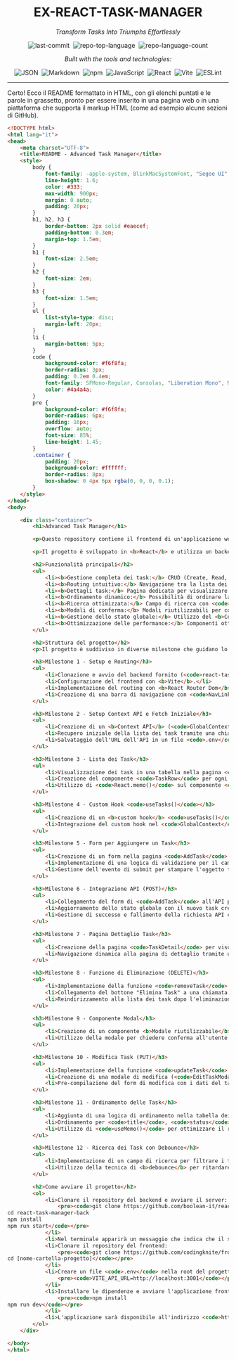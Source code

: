 
<div align="center" class="text-center">
<h1>EX-REACT-TASK-MANAGER</h1>
<p><em>Transform Tasks Into Triumphs Effortlessly</em></p>

<img alt="last-commit" src="https://img.shields.io/github/last-commit/GaetanoNicotra/ex-react-task-manager?style=flat&amp;logo=git&amp;logoColor=white&amp;color=0080ff" class="inline-block mx-1" style="margin: 0px 2px;">
<img alt="repo-top-language" src="https://img.shields.io/github/languages/top/GaetanoNicotra/ex-react-task-manager?style=flat&amp;color=0080ff" class="inline-block mx-1" style="margin: 0px 2px;">
<img alt="repo-language-count" src="https://img.shields.io/github/languages/count/GaetanoNicotra/ex-react-task-manager?style=flat&amp;color=0080ff" class="inline-block mx-1" style="margin: 0px 2px;">
<p><em>Built with the tools and technologies:</em></p>
<img alt="JSON" src="https://img.shields.io/badge/JSON-000000.svg?style=flat&amp;logo=JSON&amp;logoColor=white" class="inline-block mx-1" style="margin: 0px 2px;">
<img alt="Markdown" src="https://img.shields.io/badge/Markdown-000000.svg?style=flat&amp;logo=Markdown&amp;logoColor=white" class="inline-block mx-1" style="margin: 0px 2px;">
<img alt="npm" src="https://img.shields.io/badge/npm-CB3837.svg?style=flat&amp;logo=npm&amp;logoColor=white" class="inline-block mx-1" style="margin: 0px 2px;">
<img alt="JavaScript" src="https://img.shields.io/badge/JavaScript-F7DF1E.svg?style=flat&amp;logo=JavaScript&amp;logoColor=black" class="inline-block mx-1" style="margin: 0px 2px;">
<img alt="React" src="https://img.shields.io/badge/React-61DAFB.svg?style=flat&amp;logo=React&amp;logoColor=black" class="inline-block mx-1" style="margin: 0px 2px;">
<img alt="Vite" src="https://img.shields.io/badge/Vite-646CFF.svg?style=flat&amp;logo=Vite&amp;logoColor=white" class="inline-block mx-1" style="margin: 0px 2px;">
<img alt="ESLint" src="https://img.shields.io/badge/ESLint-4B32C3.svg?style=flat&amp;logo=ESLint&amp;logoColor=white" class="inline-block mx-1" style="margin: 0px 2px;">
</div>

<hr />

Certo\! Ecco il README formattato in HTML, con gli elenchi puntati e le parole in grassetto, pronto per essere inserito in una pagina web o in una piattaforma che supporta il markup HTML (come ad esempio alcune sezioni di GitHub).

```html
<!DOCTYPE html>
<html lang="it">
<head>
    <meta charset="UTF-8">
    <title>README - Advanced Task Manager</title>
    <style>
        body {
            font-family: -apple-system, BlinkMacSystemFont, "Segoe UI", Roboto, Helvetica, Arial, sans-serif, "Apple Color Emoji", "Segoe UI Emoji", "Segoe UI Symbol";
            line-height: 1.6;
            color: #333;
            max-width: 900px;
            margin: 0 auto;
            padding: 20px;
        }
        h1, h2, h3 {
            border-bottom: 2px solid #eaecef;
            padding-bottom: 0.3em;
            margin-top: 1.5em;
        }
        h1 {
            font-size: 2.5em;
        }
        h2 {
            font-size: 2em;
        }
        h3 {
            font-size: 1.5em;
        }
        ul {
            list-style-type: disc;
            margin-left: 20px;
        }
        li {
            margin-bottom: 5px;
        }
        code {
            background-color: #f6f8fa;
            border-radius: 3px;
            padding: 0.2em 0.4em;
            font-family: SFMono-Regular, Consolas, "Liberation Mono", Menlo, monospace;
            color: #4a4a4a;
        }
        pre {
            background-color: #f6f8fa;
            border-radius: 6px;
            padding: 16px;
            overflow: auto;
            font-size: 85%;
            line-height: 1.45;
        }
        .container {
            padding: 20px;
            background-color: #ffffff;
            border-radius: 8px;
            box-shadow: 0 4px 6px rgba(0, 0, 0, 0.1);
        }
    </style>
</head>
<body>

    <div class="container">
        <h1>Advanced Task Manager</h1>

        <p>Questo repository contiene il frontend di un'applicazione web per la gestione avanzata dei task. L'app permette agli utenti di creare, modificare, organizzare ed eliminare i task in modo intuitivo, offrendo funzionalità di filtro, ricerca e ordinamento, il tutto con un'esperienza utente fluida e ottimizzata.</p>

        <p>Il progetto è sviluppato in <b>React</b> e utilizza un backend pre-esistente per la gestione dei dati.</p>

        <h2>Funzionalità principali</h2>
        <ul>
            <li><b>Gestione completa dei task:</b> CRUD (Create, Read, Update, Delete) di tutti i task.</li>
            <li><b>Routing intuitivo:</b> Navigazione tra la lista dei task e la pagina di creazione.</li>
            <li><b>Dettagli task:</b> Pagina dedicata per visualizzare i dettagli di ogni singolo task.</li>
            <li><b>Ordinamento dinamico:</b> Possibilità di ordinare la lista dei task per nome, stato o data di creazione.</li>
            <li><b>Ricerca ottimizzata:</b> Campo di ricerca con <code>debounce</code> per filtrare i task in tempo reale.</li>
            <li><b>Modali di conferma:</b> Modali riutilizzabili per confermare le azioni critiche (es. eliminazione) e per la modifica dei task.</li>
            <li><b>Gestione dello stato globale:</b> Utilizzo del <b>Context API</b> per centralizzare e ottimizzare la gestione dei dati.</li>
            <li><b>Ottimizzazione delle performance:</b> Componenti ottimizzati con <code>React.memo()</code> e logiche di ordinamento con <code>useMemo()</code>.</li>
        </ul>

        <h2>Struttura del progetto</h2>
        <p>Il progetto è suddiviso in diverse milestone che guidano lo sviluppo passo dopo passo, dalla configurazione iniziale fino all'implementazione delle funzionalità più avanzate.</p>

        <h3>Milestone 1 - Setup e Routing</h3>
        <ul>
            <li>Clonazione e avvio del backend fornito (<code>react-task-manager-back</code>).</li>
            <li>Configurazione del frontend con <b>Vite</b>.</li>
            <li>Implementazione del routing con <b>React Router Dom</b> per le pagine <code>TaskList</code> e <code>AddTask</code>.</li>
            <li>Creazione di una barra di navigazione con <code>NavLink</code>.</li>
        </ul>

        <h3>Milestone 2 - Setup Context API e Fetch Iniziale</h3>
        <ul>
            <li>Creazione di un <b>Context API</b> (<code>GlobalContext</code>) per gestire lo stato globale.</li>
            <li>Recupero iniziale della lista dei task tramite una chiamata <code>GET</code> all'API <code>/tasks</code>.</li>
            <li>Salvataggio dell'URL dell'API in un file <code>.env</code> per una migliore gestione delle configurazioni.</li>
        </ul>

        <h3>Milestone 3 - Lista dei Task</h3>
        <ul>
            <li>Visualizzazione dei task in una tabella nella pagina <code>TaskList</code>.</li>
            <li>Creazione del componente <code>TaskRow</code> per ogni riga della tabella.</li>
            <li>Utilizzo di <code>React.memo()</code> sul componente <code>TaskRow</code> per ottimizzare le performance.</li>
        </ul>

        <h3>Milestone 4 - Custom Hook <code>useTasks()</code></h3>
        <ul>
            <li>Creazione di un <b>custom hook</b> <code>useTasks()</code> per centralizzare la logica di gestione dei task.</li>
            <li>Integrazione del custom hook nel <code>GlobalContext</code>.</li>
        </ul>

        <h3>Milestone 5 - Form per Aggiungere un Task</h3>
        <ul>
            <li>Creazione di un form nella pagina <code>AddTask</code> con campi controllati e non controllati.</li>
            <li>Implementazione di una logica di validazione per il campo <code>title</code>.</li>
            <li>Gestione dell'evento di submit per stampare l'oggetto task in console.</li>
        </ul>

        <h3>Milestone 6 - Integrazione API (POST)</h3>
        <ul>
            <li>Collegamento del form di <code>AddTask</code> all'API per l'invio dei dati tramite una chiamata <code>POST</code>.</li>
            <li>Aggiornamento dello stato globale con il nuovo task creato.</li>
            <li>Gestione di successo e fallimento della richiesta API con feedback visivo.</li>
        </ul>

        <h3>Milestone 7 - Pagina Dettaglio Task</h3>
        <ul>
            <li>Creazione della pagina <code>TaskDetail</code> per visualizzare i dettagli di un singolo task.</li>
            <li>Navigazione dinamica alla pagina di dettaglio tramite un link sul titolo del task.</li>
        </ul>

        <h3>Milestone 8 - Funzione di Eliminazione (DELETE)</h3>
        <ul>
            <li>Implementazione della funzione <code>removeTask</code> nel custom hook <code>useTasks()</code>.</li>
            <li>Collegamento del bottone "Elimina Task" a una chiamata <code>DELETE</code> all'API.</li>
            <li>Reindirizzamento alla lista dei task dopo l'eliminazione.</li>
        </ul>

        <h3>Milestone 9 - Componente Modal</h3>
        <ul>
            <li>Creazione di un componente <b>Modale riutilizzabile</b> con <code>ReactDOM.createPortal</code>.</li>
            <li>Utilizzo della modale per chiedere conferma all'utente prima di eliminare un task.</li>
        </ul>

        <h3>Milestone 10 - Modifica Task (PUT)</h3>
        <ul>
            <li>Implementazione della funzione <code>updateTask</code> per la modifica dei task tramite una chiamata <code>PUT</code>.</li>
            <li>Creazione di una modale di modifica (<code>EditTaskModal</code>) che si apre al click del bottone "Modifica Task".</li>
            <li>Pre-compilazione del form di modifica con i dati del task selezionato.</li>
        </ul>

        <h3>Milestone 11 - Ordinamento delle Task</h3>
        <ul>
            <li>Aggiunta di una logica di ordinamento nella tabella dei task.</li>
            <li>Ordinamento per <code>title</code>, <code>status</code> o <code>createdAt</code> sia in ordine crescente che decrescente.</li>
            <li>Utilizzo di <code>useMemo()</code> per ottimizzare il ricalcolo dell'array ordinato.</li>
        </ul>

        <h3>Milestone 12 - Ricerca dei Task con Debounce</h3>
        <ul>
            <li>Implementazione di un campo di ricerca per filtrare i task per nome.</li>
            <li>Utilizzo della tecnica di <b>debounce</b> per ritardare l'aggiornamento della ricerca e migliorare le performance.</li>
        </ul>

        <h2>Come avviare il progetto</h2>
        <ol>
            <li>Clonare il repository del backend e avviare il server:
                <pre><code>git clone https://github.com/boolean-it/react-task-manager-back
cd react-task-manager-back
npm install
npm run start</code></pre>
            </li>
            <li>Nel terminale apparirà un messaggio che indica che il server è in ascolto su <code>http://localhost:3001</code>.</li>
            <li>Clonare il repository del frontend:
                <pre><code>git clone https://github.com/codingknite/frontend-development
cd [nome-cartella-progetto]</code></pre>
            </li>
            <li>Creare un file <code>.env</code> nella root del progetto e aggiungere la URL del backend:
                <pre><code>VITE_API_URL=http://localhost:3001</code></pre>
            </li>
            <li>Installare le dipendenze e avviare l'applicazione frontend:
                <pre><code>npm install
npm run dev</code></pre>
            </li>
            <li>L'applicazione sarà disponibile all'indirizzo <code>http://localhost:5173</code> (o un'altra porta indicata da Vite).</li>
        </ol>
    </div>

</body>
</html>
```